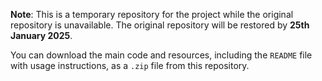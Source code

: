 **Note**: This is a temporary repository for the project while the original repository is unavailable. The original repository will be restored by **25th January 2025**.

You can download the main code and resources, including the `README` file with usage instructions, as a `.zip` file from this repository.
